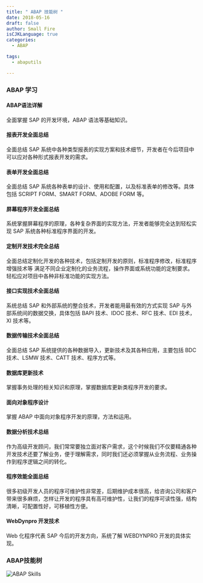 ```yaml
---
title: " ABAP 技能树 "
date: 2018-05-16
draft: false
author: Small Fire
isCJKLanguage: true
categories: 
  - ABAP

tags: 
  - abaputils

---
```


### ABAP 学习

#### ABAP语法详解

全面掌握 SAP 的开发环境，ABAP 语法等基础知识。

#### 报表开发全面总结

全面总结 SAP 系统中各种类型报表的实现方案和技术细节，开发者在今后项目中可以应对各种形式报表开发的需求。

#### 表单开发全面总结 

全面总结 SAP 系统各种表单的设计、使用和配置，以及标准表单的修改等。具体包括 SCRIPT FORM、SMART FORM、ADOBE FORM 等。

#### 屏幕程序开发全面总结

系统掌握屏幕程序的原理，各种复杂界面的实现方法，开发者能够完全达到轻松实现 SAP 系统各种标准程序界面的开发。

#### 定制开发技术完全总结

全面总结定制化开发的各种技术，包括定制开发的原则，标准程序修改，标准程序增强技术等
 满足不同企业定制化的业务流程，操作界面或系统功能的定制要求。轻松应对项目中各种非标准功能的实现方法。

#### 接口实现技术全面总结

系统总结 SAP 和外部系统的整合技术，开发者能用最有效的方式实现 SAP 与外部系统间的数据交换，具体包括 BAPI 技术、IDOC 技术、RFC 技术、EDI 技术，XI 技术等。

#### 数据传输技术全面总结

全面总结 SAP 系统提供的各种数据导入，更新技术及其各种应用，主要包括 BDC 技术、LSMW 技术、CATT 技术、程序方式等。

#### 数据库更新技术

掌握事务处理的相关知识和原理，掌握数据库更新类程序开发的要求。

#### 面向对象程序设计

掌握 ABAP 中面向对象程序开发的原理，方法和运用。 

#### 数据分析技术总结

作为高级开发顾问，我们常常要独立面对客户需求，这个时候我们不仅要精通各种开发技术还要了解业务，便于理解需求，同时我们还必须掌握从业务流程、业务操作到程序逻辑之间的转化。

#### 程序效能全面总结

很多初级开发人员的程序可维护性非常差，后期维护成本很高，给咨询公司和客户带来很多麻烦，怎样让开发的程序具有高可维护性，让我们的程序可读性强，结构清晰，可配置性好，可移植性方便。

#### WebDynpro 开发技术

Web 化程序代表 SAP 今后的开发方向，系统了解 WEBDYNPRO 开发的具体实现。

### ABAP技能树

![ABAP Skills](/images/ABAP/ABAP_Skills.png)

